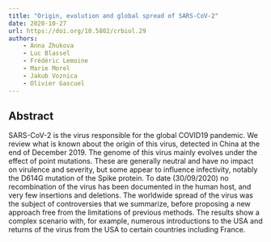 ```yaml
---
title: "Origin, evolution and global spread of SARS-CoV-2"
date: 2020-10-27
url: https://doi.org/10.5802/crbiol.29
authors: 
    - Anna Zhukova
    - Luc Blassel
    - Frédéric Lemoine
    - Marie Morel
    - Jakub Voznica
    - Olivier Gascuel
---
```


## Abstract
SARS-CoV-2 is the virus responsible for the global COVID19 pandemic. We review what is known about the origin of this virus, detected in China at the end of December 2019. The genome of this virus mainly evolves under the effect of point mutations. These are generally neutral and have no impact on virulence and severity, but some appear to influence infectivity, notably the D614G mutation of the Spike protein. To date (30/09/2020) no recombination of the virus has been documented in the human host, and very few insertions and deletions. The worldwide spread of the virus was the subject of controversies that we summarize, before proposing a new approach free from the limitations of previous methods. The results show a complex scenario with, for example, numerous introductions to the USA and returns of the virus from the USA to certain countries including France.